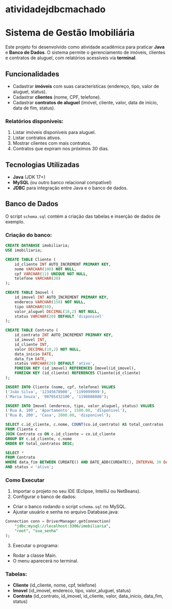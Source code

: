 # atividadejdbcmachado
# Sistema de Gestão Imobiliária
Este projeto foi desenvolvido como atividade acadêmica para praticar **Java** e **Banco de Dados**.
O sistema permite o gerenciamento de imóveis, clientes e contratos de aluguel, com relatórios acessíveis via **terminal**.
## Funcionalidades
* Cadastrar **imóveis** com suas características (endereço, tipo, valor de aluguel, status).
* Cadastrar **clientes** (nome, CPF, telefone).
* Cadastrar **contratos de aluguel** (imóvel, cliente, valor, data de início, data de fim, status).
### Relatórios disponíveis:
1. Listar imóveis disponíveis para aluguel.
2. Listar contratos ativos.
3. Mostrar clientes com mais contratos.
4. Contratos que expiram nos próximos 30 dias.
## Tecnologias Utilizadas
* **Java** (JDK 17+)
* **MySQL** (ou outro banco relacional compatível)
* **JDBC** para integração entre Java e o banco de dados.
## Banco de Dados
O script `schema.sql` contém a criação das tabelas e inserção de dados de exemplo.
### Criação do banco:
```sql
CREATE DATABASE imobiliaria;
USE imobiliaria;

CREATE TABLE Cliente (
    id_cliente INT AUTO_INCREMENT PRIMARY KEY,
    nome VARCHAR(100) NOT NULL,
    cpf VARCHAR(11) UNIQUE NOT NULL,
    telefone VARCHAR(20)
);

CREATE TABLE Imovel (
    id_imovel INT AUTO_INCREMENT PRIMARY KEY,
    endereco VARCHAR(150) NOT NULL,
    tipo VARCHAR(50),
    valor_aluguel DECIMAL(10,2) NOT NULL,
    status VARCHAR(20) DEFAULT 'disponivel'
);

CREATE TABLE Contrato (
    id_contrato INT AUTO_INCREMENT PRIMARY KEY,
    id_imovel INT,
    id_cliente INT,
    valor DECIMAL(10,2) NOT NULL,
    data_inicio DATE,
    data_fim DATE,
    status VARCHAR(20) DEFAULT 'ativo',
    FOREIGN KEY (id_imovel) REFERENCES Imovel(id_imovel),
    FOREIGN KEY (id_cliente) REFERENCES Cliente(id_cliente)
);

INSERT INTO Cliente (nome, cpf, telefone) VALUES
('João Silva', '12345678900', '1199999999'),
('Maria Souza', '98765432100', '1198888888');

INSERT INTO Imovel (endereco, tipo, valor_aluguel, status) VALUES
('Rua A, 100', 'Apartamento', 1500.00, 'disponivel'),
('Rua B, 200', 'Casa', 2000.00, 'disponivel');

SELECT c.id_cliente, c.nome, COUNT(co.id_contrato) AS total_contratos
FROM Cliente c
JOIN Contrato co ON c.id_cliente = co.id_cliente
GROUP BY c.id_cliente, c.nome
ORDER BY total_contratos DESC;

SELECT *
FROM Contrato
WHERE data_fim BETWEEN CURDATE() AND DATE_ADD(CURDATE(), INTERVAL 30 DAY)
AND status = 'ativo';
```
### Como Executar
1. Importar o projeto no seu IDE (Eclipse, IntelliJ ou NetBeans).
2. Configurar o banco de dados:
* Criar o banco rodando o script `schema.sql` no MySQL.
* Ajustar usuário e senha no arquivo Database.java:
```sql
Connection conn = DriverManager.getConnection(
    "jdbc:mysql://localhost:3306/imobiliaria",
    "root", "sua_senha"
);
```
3. Executar o programa:
* Rodar a classe Main.
* O menu aparecerá no terminal.
### Tabelas:
* **Cliente** (id\_cliente, nome, cpf, telefone)
* **Imovel** (id\_imovel, endereco, tipo, valor\_aluguel, status)
* **Contrato** (id\_contrato, id\_imovel, id\_cliente, valor, data\_inicio, data\_fim, status)

